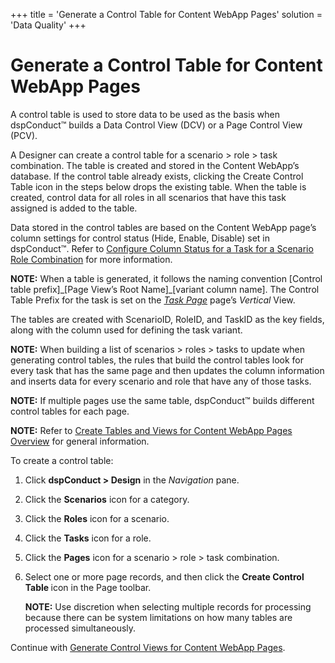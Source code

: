 +++
title = 'Generate a Control Table for Content WebApp Pages'
solution = 'Data Quality'
+++

# Generate a Control Table for Content WebApp Pages

A control table is used to store data to be used as the basis when
dspConduct™ builds a Data Control View (DCV) or a Page Control View
(PCV).

A Designer can create a control table for a scenario \> role \> task
combination. The table is created and stored in the Content WebApp’s
database. If the control table already exists, clicking the Create
Control Table icon in the steps below drops the existing table. When the
table is created, control data for all roles in all scenarios that have
this task assigned is added to the table.

Data stored in the control tables are based on the Content WebApp page’s
column settings for control status (Hide, Enable, Disable) set in
dspConduct™. Refer to [Configure Column Status for a Task for a Scenario
Role Combination](Configure_Column_Status_for_a_Scenario_Role_Task.htm)
for more information.

<span style="font-weight: bold;">NOTE:</span> When a table is generated,
it follows the naming convention \[Control table prefix\]\_\[Page View’s
Root Name\]\_\[variant column name\]. The Control Table Prefix for the
task is set on the <span style="font-style: italic;">[Task
Page](../Page_Desc/Task_Page_H.htm)</span> page’s
<span style="font-style: italic;">Vertical</span> View.

The tables are created with ScenarioID, RoleID, and TaskID as the key
fields, along with the column used for defining the task variant.

**NOTE:** When building a list of scenarios \> roles \> tasks to update
when generating control tables, the rules that build the control tables
look for every task that has the same page and then updates the column
information and inserts data for every scenario and role that have any
of those tasks.

<span style="font-weight: bold;">NOTE:</span> If multiple pages use the
same table, dspConduct™ builds different control tables for each page.

<span style="font-weight: bold;">NOTE:</span> Refer to [Create Tables
and Views for Content WebApp Pages
Overview](Create_Tables_and_Views_for_Content_WebApp_Pages_Overview.htm)
for general information.

To create a control table:

1.  Click <span style="font-weight: bold;">dspConduct \> Design</span>
    in the <span style="font-style: italic;">Navigation</span> pane.

2.  Click the <span style="font-weight: bold;">Scenarios</span> icon for
    a category.

3.  Click the <span style="font-weight: bold;">Roles</span> icon for a
    scenario.

4.  Click the <span style="font-weight: bold;">Tasks</span> icon for a
    role.

5.  Click the <span style="font-weight: bold;">Pages</span> icon for a
    scenario \> role \> task combination.

6.  Select one or more page records, and then click the
    <span style="font-weight: bold;">Create Control Table </span>icon in
    the Page toolbar.
    
    **NOTE:** Use discretion when selecting multiple records for
    processing because there can be system limitations on how many
    tables are processed simultaneously.

Continue with [Generate Control Views for Content WebApp
Pages](Generate_Control_Views_for_Content_WebApp_Pages.htm).
